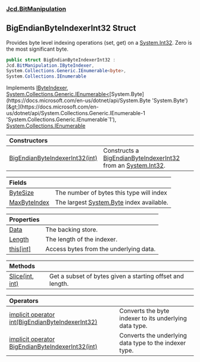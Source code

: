 ### [Jcd.BitManipulation](Jcd.BitManipulation.md 'Jcd.BitManipulation')

## BigEndianByteIndexerInt32 Struct

Provides byte level indexing operations (set, get) on a [System.Int32](https://docs.microsoft.com/en-us/dotnet/api/System.Int32 'System.Int32'). Zero is the most significant byte.

```csharp
public struct BigEndianByteIndexerInt32 :
Jcd.BitManipulation.IByteIndexer,
System.Collections.Generic.IEnumerable<byte>,
System.Collections.IEnumerable
```

Implements [IByteIndexer](Jcd.BitManipulation.IByteIndexer.md 'Jcd.BitManipulation.IByteIndexer'), [System.Collections.Generic.IEnumerable&lt;](https://docs.microsoft.com/en-us/dotnet/api/System.Collections.Generic.IEnumerable-1 'System.Collections.Generic.IEnumerable`1')[System.Byte](https://docs.microsoft.com/en-us/dotnet/api/System.Byte 'System.Byte')[&gt;](https://docs.microsoft.com/en-us/dotnet/api/System.Collections.Generic.IEnumerable-1 'System.Collections.Generic.IEnumerable`1'), [System.Collections.IEnumerable](https://docs.microsoft.com/en-us/dotnet/api/System.Collections.IEnumerable 'System.Collections.IEnumerable')

| Constructors | |
| :--- | :--- |
| [BigEndianByteIndexerInt32(int)](Jcd.BitManipulation.BigEndianByteIndexerInt32.BigEndianByteIndexerInt32(int).md 'Jcd.BitManipulation.BigEndianByteIndexerInt32.BigEndianByteIndexerInt32(int)') | Constructs a [BigEndianByteIndexerInt32](Jcd.BitManipulation.BigEndianByteIndexerInt32.md 'Jcd.BitManipulation.BigEndianByteIndexerInt32') from an [System.Int32](https://docs.microsoft.com/en-us/dotnet/api/System.Int32 'System.Int32'). |

| Fields                                                                                                                                     |                                                                                                                   |
|:-------------------------------------------------------------------------------------------------------------------------------------------|:------------------------------------------------------------------------------------------------------------------|
| [ByteSize](Jcd.BitManipulation.BigEndianByteIndexerInt32.ByteSize.md 'Jcd.BitManipulation.BigEndianByteIndexerInt32.ByteSize')             | The number of bytes this type will index                                                                          |
| [MaxByteIndex](Jcd.BitManipulation.BigEndianByteIndexerInt32.MaxByteIndex.md 'Jcd.BitManipulation.BigEndianByteIndexerInt32.MaxByteIndex') | The largest [System.Byte](https://docs.microsoft.com/en-us/dotnet/api/System.Byte 'System.Byte') index available. |

| Properties | |
| :--- | :--- |
| [Data](Jcd.BitManipulation.BigEndianByteIndexerInt32.Data.md 'Jcd.BitManipulation.BigEndianByteIndexerInt32.Data') | The backing store. |
| [Length](Jcd.BitManipulation.BigEndianByteIndexerInt32.Length.md 'Jcd.BitManipulation.BigEndianByteIndexerInt32.Length') | The length of the indexer. |
| [this[int]](Jcd.BitManipulation.BigEndianByteIndexerInt32.this[int].md 'Jcd.BitManipulation.BigEndianByteIndexerInt32.this[int]') | Access bytes from the underlying data. |

| Methods | |
| :--- | :--- |
| [Slice(int, int)](Jcd.BitManipulation.BigEndianByteIndexerInt32.Slice(int,int).md 'Jcd.BitManipulation.BigEndianByteIndexerInt32.Slice(int, int)') | Get a subset of bytes given a starting offset and length. |

| Operators | |
| :--- | :--- |
| [implicit operator int(BigEndianByteIndexerInt32)](Jcd.BitManipulation.BigEndianByteIndexerInt32.op_Implicitint(Jcd.BitManipulation.BigEndianByteIndexerInt32).md 'Jcd.BitManipulation.BigEndianByteIndexerInt32.op_Implicit int(Jcd.BitManipulation.BigEndianByteIndexerInt32)') | Converts the byte indexer to its underlying data type. |
| [implicit operator BigEndianByteIndexerInt32(int)](Jcd.BitManipulation.BigEndianByteIndexerInt32.op_ImplicitJcd.BitManipulation.BigEndianByteIndexerInt32(int).md 'Jcd.BitManipulation.BigEndianByteIndexerInt32.op_Implicit Jcd.BitManipulation.BigEndianByteIndexerInt32(int)') | Converts the underlying data type to the indexer type. |
